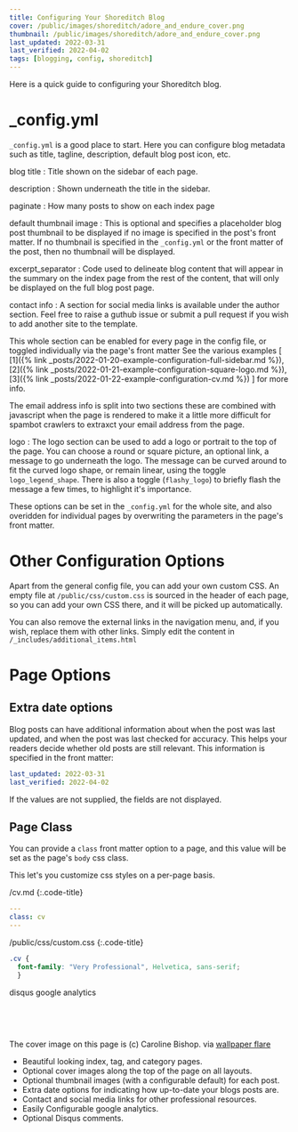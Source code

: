 ```yaml
---
title: Configuring Your Shoreditch Blog
cover: /public/images/shoreditch/adore_and_endure_cover.png
thumbnail: /public/images/shoreditch/adore_and_endure_cover.png
last_updated: 2022-03-31
last_verified: 2022-04-02
tags: [blogging, config, shoreditch]
---
```


Here is a quick guide to configuring your Shoreditch blog. <!--more-->

# _config.yml

```_config.yml``` is a good place to start. Here you can configure blog
metadata such as title, tagline, description, default blog post icon, etc.

blog title
: Title shown on the sidebar of each page.

description
: Shown underneath the title in the sidebar.

paginate
: How many posts to show on each index page

default thumbnail image
: This is optional and specifies a placeholder blog post thumbnail to be
displayed if no image is specified in the post's front matter.
If no thumbnail is specified in the `_config.yml` or the front matter of the
post, then no thumbnail will be displayed.

excerpt_separator
: Code used to delineate blog content that will appear in the summary on the
index page from the rest of the content, that will only be displayed on the
full blog post page.

contact info
: A section for social media links is available under the author section. Feel
free to raise a guthub issue or submit a pull request if you wish to add another
site to the template.

  This whole section can be enabled for every page in the
config file, or toggled individually via the page's front matter See the various
examples [
[1]({% link _posts/2022-01-20-example-configuration-full-sidebar.md %}),
[2]({% link _posts/2022-01-21-example-configuration-square-logo.md %}),
[3]({% link _posts/2022-01-22-example-configuration-cv.md %})
] for more info.

  The email address info is split into two sections these are combined with
javascript when the page is rendered to make it a little more difficult for
spambot crawlers to extraxct your email address from the page.

logo
: The logo section can be used to add a logo or portrait to the top of the page.
You can choose a round or square picture, an optional link, a message to go
underneath the logo. The message can be curved around to fit the curved logo
shape, or remain linear, using the toggle ```logo_legend_shape```. There is
also a toggle (```flashy_logo```) to briefly flash the message a few times, to
highlight it's importance.

  These options can be set in the ```_config.yml``` for the whole site, and also
overidden for individual pages by overwriting the parameters in the page's
front matter.

# Other Configuration Options

Apart from the general config file, you can add your own custom CSS. An empty
file at ```/public/css/custom.css``` is sourced in the header of each page, so
you can add your own CSS there, and it will be picked up automatically.

You can also remove the external links in the navigation menu, and, if you
wish, replace them with other links. Simply edit the content in
```/_includes/additional_items.html```

# Page Options

## Extra date options

Blog posts can have additional information about when the post was last updated,
and when the post was last checked for accuracy. This helps your readers decide
whether old posts are still relevant.
This information is specified in the front matter:
~~~ yaml
last_updated: 2022-03-31
last_verified: 2022-04-02
~~~
If the values are not supplied, the fields are not displayed.

## Page Class

You can provide a ```class``` front matter option to a page, and this value will
be set as the page's ```body``` css class.

This let's you customize css styles on a per-page basis.

/cv.md
{:.code-title}
~~~ yaml
---
class: cv
---
~~~


/public/css/custom.css
{:.code-title}
~~~ css
.cv {
  font-family: "Very Professional", Helvetica, sans-serif;
  }
~~~


disqus
google analytics

&nbsp;

&nbsp;

The cover image on this page is (c) Caroline Bishop. via [wallpaper flare](https://www.wallpaperflare.com/adore-and-endure-street-art-captured-in-shoreditch-east-london-wallpaper-woypo)

* Beautiful looking index, tag, and category pages.
* Optional cover images along the top of the page on all layouts.
* Optional thumbnail images (with a configurable default) for each post.
* Extra date options for indicating how up-to-date your blogs posts are.
* Contact and social media links for other professional resources.
* Easily Configurable google analytics.
* Optional Disqus comments.

